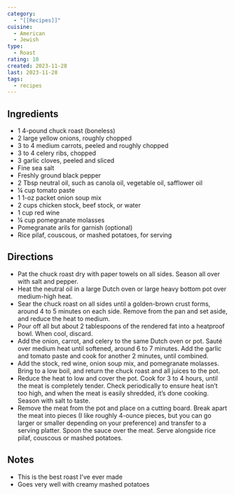 ```yaml
---
category:
  - "[[Recipes]]"
cuisine:
  - American
  - Jewish
type:
  - Roast
rating: 10
created: 2023-11-28
last: 2023-11-28
tags:
  - recipes
---
```

## Ingredients

- 1 4-pound chuck roast (boneless)  
- 2 large yellow onions, roughly chopped  
- 3 to 4 medium carrots, peeled and roughly chopped  
- 3 to 4 celery ribs, chopped  
- 3 garlic cloves, peeled and sliced  
- Fine sea salt  
- Freshly ground black pepper  
- 2 Tbsp neutral oil, such as canola oil, vegetable oil, safflower oil  
- ¼ cup tomato paste  
- 1 1-oz packet onion soup mix  
- 2 cups chicken stock, beef stock, or water  
- 1 cup red wine  
- ¼ cup pomegranate molasses  
- Pomegranate arils for garnish (optional)  
- Rice pilaf, couscous, or mashed potatoes, for serving

## Directions

- Pat the chuck roast dry with paper towels on all sides. Season all over with salt and pepper.
- Heat the neutral oil in a large Dutch oven or large heavy bottom pot over medium-high heat.
- Sear the chuck roast on all sides until a golden-brown crust forms, around 4 to 5 minutes on each side. Remove from the pan and set aside, and reduce the heat to medium.
- Pour off all but about 2 tablespoons of the rendered fat into a heatproof bowl. When cool, discard.
- Add the onion, carrot, and celery to the same Dutch oven or pot. Sauté over medium heat until softened, around 6 to 7 minutes. Add the garlic and tomato paste and cook for another 2 minutes, until combined.
- Add the stock, red wine, onion soup mix, and pomegranate molasses. Bring to a low boil, and return the chuck roast and all juices to the pot.
- Reduce the heat to low and cover the pot. Cook for 3 to 4 hours, until the meat is completely tender. Check periodically to ensure heat isn’t too high, and when the meat is easily shredded, it’s done cooking. Season with salt to taste.
- Remove the meat from the pot and place on a cutting board. Break apart the meat into pieces (I like roughly 4-ounce pieces, but you can go larger or smaller depending on your preference) and transfer to a serving platter. Spoon the sauce over the meat. Serve alongside rice pilaf, couscous or mashed potatoes.

## Notes

- This is the best roast I've ever made
- Goes very well with creamy mashed potatoes